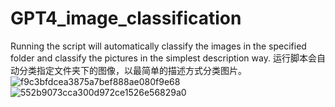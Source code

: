 # GPT4_image_classification
Running the script will automatically classify the images in the specified folder and classify the pictures in the simplest description way.
运行脚本会自动分类指定文件夹下的图像，以最简单的描述方式分类图片。
![f9c3bfdcea3875a7bef888ae080f9e68](https://github.com/hiiii65/GPT4_image_classification/assets/76000500/c6766ae9-1119-4705-80e3-9ba5efd6ec58)
![552b9073cca300d972ce1526e56829a0](https://github.com/hiiii65/GPT4_image_classification/assets/76000500/0b73bb2b-61e6-4228-be16-93f118438f2d)
